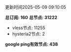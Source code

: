 更新时间2025-05-09 09:10:05

**总订阅: 160**
**总节点: 31222**
- vless节点: 11255
- hysteria2节点: 2

**google ping有效节点: 438**
